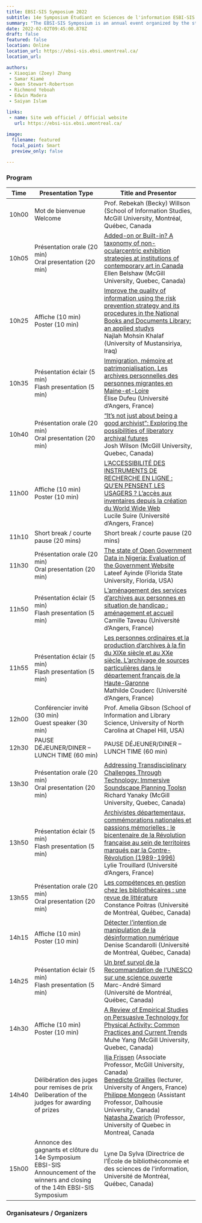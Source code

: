 ```yaml
---
title: EBSI-SIS Symposium 2022
subtitle: 14e Symposium Étudiant en Sciences de l'information ESBI-SIS / 14th EBSI-SIS Student Symposium in Information Studies 
summary: "The EBSI-SIS Symposium is an annual event organized by the student of the École de bibliothéconomie et des sciences de l'information (Université de Montréal) and the School of Information Studies (McGill University)"
date: 2022-02-02T09:45:00.878Z
draft: false
featured: false
location: Online
location_url: https://ebsi-sis.ebsi.umontreal.ca/
location_url: 

authors:
 - Xiaoqian (Zoey) Zhang
 - Samar Kiamé
 - Owen Stewart-Robertson
 - Richmond Yeboah
 - Edwin Madera
 - Saiyan Islam

links:
 - name: Site web officiel / Official website
   url: https://ebsi-sis.ebsi.umontreal.ca/
   
image:
  filename: featured
  focal_point: Smart
  preview_only: false

---
```


### Program
| Time | Presentation Type | Title and Presentor
 |-------------	|-------------- | -------------------------- |  
 | 10h00 | Mot de bienvenue</br>Welcome  | Prof. Rebekah (Becky) Willson (School of Information Studies, McGill University, Montréal, Québec, Canada
 | 10h05 | Présentation orale (20 min)</br>Oral presentation (20 min) | [Added-on or Built-in? A taxonomy of non-ocularcentric exhibition strategies at institutions of contemporary art in Canada](../../talk/EBSI-SIS2022.01Belshaw) </br> Ellen Belshaw (McGill University, Quebec, Canada)
 | 10h25 | Affiche (10 min)</br> Poster (10 min) | [Improve the quality of information using the risk prevention strategy and its procedures in the National Books and Documents Library: an applied studys](../../talk/EBSI-SIS2022.02Khalaf) </br> Najlah Mohsin Khalaf (University of Mustansiriya, Iraq)
 | 10h35 | Présentation éclair (5 min)</br> Flash presentation (5 min) | [Immigration, mémoire et patrimonialisation. Les archives personnelles des personnes migrantes en Maine-et-Loire](../../talk/EBSI-SIS2022.03Dufeu) </br> Élise Dufeu (Université d’Angers, France)
 | 10h40 | Présentation orale (20 min)</br>Oral presentation (20 min) | [“It’s not just about being a good archivist”: Exploring the possibilities of liberatory archival futures](../../talk/EBSI-SIS2022.04Wilson) </br> Josh Wilson (McGill University, Quebec, Canada)
 | 11h00 | Affiche (10 min)</br>Poster (10 min) | [L’ACCESSIBILITÉ DES INSTRUMENTS DE RECHERCHE EN LIGNE : QU’EN PENSENT LES USAGERS ? L’accès aux inventaires depuis la création du World Wide Web](../../talk/EBSI-SIS2022.05Suire) </br> Lucile Suire (Université d’Angers, France)
 | 11h10 | Short break / courte pause (20 mins) | Short break / courte pause (20 mins)
 | 11h30 | Présentation orale (20 min)</br>Oral presentation (20 min) | [The state of Open Government Data in Nigeria: Evaluation of the Government Website](../../talk/EBSI-SIS2022.06Ayinde) </br> Lateef Ayinde (Florida State University, Florida, USA)
 | 11h50 | Présentation éclair (5 min)</br>Flash presentation (5 min) | [L’aménagement des services d’archives aux personnes en situation de handicap : aménagement et accueil](../../talk/EBSI-SIS2022.07Taveau) </br> Camille Taveau (Université d’Angers, France)
 | 11h55 | Présentation éclair (5 min)</br>Flash presentation (5 min) | [Les personnes ordinaires et la production d’archives à la fin du XIXe siècle et au XXe siècle. L’archivage de sources particulières dans le département français de la Haute-Garonne](../../talk/EBSI-SIS2022.10Couderc) </br> Mathilde Couderc (Université d’Angers, France) 
 | 12h00 | Conférencier invité (30 min)</br>Guest speaker (30 min) | Prof. Amelia Gibson (School of Information and Library Science, University of North Carolina at Chapel Hill, USA)
 | 12h30 | PAUSE DÉJEUNER/DINER – LUNCH TIME (60 min) | PAUSE DÉJEUNER/DINER – LUNCH TIME (60 min)
 | 13h30 | Présentation orale (20 min)</br>Oral presentation (20 min) | [Addressing Transdisciplinary Challenges Through Technology: Immersive Soundscape Planning Toolsn](../../talk/EBSI-SIS2022.08Yanaky) </br> Richard Yanaky (McGill University, Quebec, Canada)
 | 13h50 | Présentation éclair (5 min)</br>Flash presentation (5 min) | [Archivistes départementaux, commémorations nationales et passions mémorielles : le bicentenaire de la Révolution française au sein de territoires marqués par la Contre- Révolution (1989-1996)](../../talk/EBSI-SIS2022.09Trouillard) </br> Lylie Trouillard (Université d’Angers, France) 
 | 13h55 | Présentation orale (20 min)</br>Oral presentation (20 min) | [Les compétences en gestion chez les bibliothécaires : une revue de littérature](../../talk/EBSI-SIS2022.11Poitras) </br> Constance Poitras (Université de Montréal, Québec, Canada)
 | 14h15 | Affiche (10 min)</br>Poster (10 min) | [Détecter l’intention de manipulation de la désinformation numérique](../../talk/EBSI-SIS2022.12Scandarolli) </br> Denise Scandarolli (Université de Montréal, Québec, Canada) 
 | 14h25 | Présentation éclair (5 min)</br>Flash presentation (5 min) | [Un bref survol de la Recommandation de l’UNESCO sur une science ouverte](../../talk/EBSI-SIS2022.13Simard) </br> Marc-André Simard (Université de Montréal, Québec, Canada) 
 | 14h30 | Affiche (10 min)</br>Poster (10 min) | [A Review of Empirical Studies on Persuasive Technology for Physical Activity: Common Practices and Current Trends](../../talk/EBSI-SIS2022.14Yang) </br> Muhe Yang (McGill University, Quebec, Canada) 
 | 14h40 | Délibération des juges pour remises de prix</br>Deliberation of the judges for awarding of prizes | [Ilja Frissen](../../authors/ilja-frissen) (Associate Professor, McGill University, Canada)</br>[Benedicte Grailles](../../authors/benedict-grailles) (lecturer, University of Angers, France)</br>[Philippe Mongeon](../../authors/philippe-mongeon) (Assistant Professor, Dalhousie University, Canada)</br>[Natasha Zwarich](../../authors/natasha-zwarich) (Professor, University of Quebec in Montreal, Canada
 | 15h00 |  Annonce des gagnants et clôture du 14e Symposium EBSI-SIS</br> Announcement of the winners and closing of the 14th EBSI-SIS Symposium | Lyne Da Sylva (Directrice de l’École de bibliothéconomie et des sciences de l'information, Université de Montréal, Québec, Canada)

### Organisateurs / Organizers
